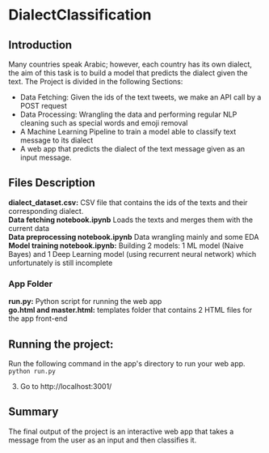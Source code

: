 # DialectClassification

## Introduction
Many countries speak Arabic; however, each country has its own dialect, the aim of this task is to build a model that predicts the dialect given the text.
The Project is divided in the following Sections:

* Data Fetching: Given the ids of the text tweets, we make an API call by a POST request
* Data Processing: Wrangling the data and performing regular NLP cleaning such as special words and emoji removal
* A Machine Learning Pipeline to train a model able to classify text message to its dialect
* A web app that predicts the dialect of the text message given as an input message.

## Files Description
**dialect_dataset.csv:** CSV file that contains the ids of the texts and their corresponding dialect. \
**Data fetching notebook.ipynb** Loads the texts and merges them with the current data \
**Data preprocessing notebook.ipynb** Data wrangling mainly and some EDA  \
**Model training notebook.ipynb:** Building 2 models: 1 ML model (Naive Bayes) and 1 Deep Learning model (using recurrent neural network) which unfortunately is still incomplete 
### App Folder
**run.py:** Python script for running the web app \
**go.html and master.html:** templates folder that contains 2 HTML files for the app front-end

## Running the project:
Run the following command in the app's directory to run your web app.
    `python run.py`

3. Go to http://localhost:3001/

## Summary 
The final output of the project is an interactive web app that takes a message from the user as an input and then classifies it.
